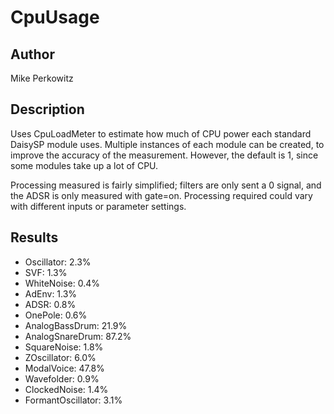 # CpuUsage

## Author

Mike Perkowitz

## Description

Uses CpuLoadMeter to estimate how much of CPU power each standard DaisySP module uses. Multiple instances of each module can be created,
to improve the accuracy of the measurement. However, the default is 1, since some modules take up a lot of CPU.

Processing measured is fairly simplified; filters are only sent a 0 signal, and the ADSR is only measured with gate=on. Processing required could vary with different inputs or parameter settings.


## Results
- Oscillator: 2.3%
- SVF: 1.3%
- WhiteNoise: 0.4%
- AdEnv: 1.3%
- ADSR: 0.8%
- OnePole: 0.6%
- AnalogBassDrum: 21.9%
- AnalogSnareDrum: 87.2%
- SquareNoise: 1.8%
- ZOscillator: 6.0%
- ModalVoice: 47.8%
- Wavefolder: 0.9%
- ClockedNoise: 1.4%
- FormantOscillator: 3.1%
